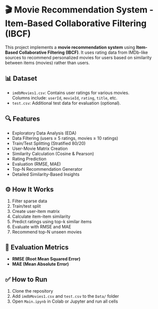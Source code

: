 # 🎬 Movie Recommendation System - Item-Based Collaborative Filtering (IBCF)

This project implements a **movie recommendation system** using **Item-Based Collaborative Filtering (IBCF)**. It uses rating data from IMDb-like sources to recommend personalized movies for users based on similarity between items (movies) rather than users.


## 📊 Dataset

- `imdbMovies1.csv`: Contains user ratings for various movies.  
  Columns include: `userId`, `movieId`, `rating`, `title`, etc.
- `test.csv`: Additional test data for evaluation (optional).

## 🔍 Features

- Exploratory Data Analysis (EDA)
- Data Filtering (users ≥ 5 ratings, movies ≥ 10 ratings)
- Train/Test Splitting (Stratified 80/20)
- User-Movie Matrix Creation
- Similarity Calculation (Cosine & Pearson)
- Rating Prediction
- Evaluation (RMSE, MAE)
- Top-N Recommendation Generator
- Detailed Similarity-Based Insights

## ⚙️ How It Works

1. Filter sparse data
2. Train/test split
3. Create user-item matrix
4. Calculate item-item similarity
5. Predict ratings using top-k similar items
6. Evaluate with RMSE and MAE
7. Recommend top-N unseen movies

## 🧪 Evaluation Metrics

- **RMSE (Root Mean Squared Error)**
- **MAE (Mean Absolute Error)**

## ✅ How to Run

1. Clone the repository
2. Add `imdbMovies1.csv` and `test.csv` to the `Data/` folder
3. Open `Main.ipynb` in Colab or Jupyter and run all cells

